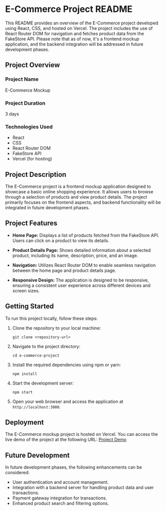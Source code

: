 # E-Commerce Project README

This README provides an overview of the E-Commerce project developed using React, CSS, and hosted on Vercel. The project includes the use of React Router DOM for navigation and fetches product data from the FakeStore API. Please note that as of now, it's a frontend mockup application, and the backend integration will be addressed in future development phases.

## Project Overview

### Project Name
E-Commerce Mockup

### Project Duration
3 days

### Technologies Used
- React
- CSS
- React Router DOM
- FakeStore API
- Vercel (for hosting)

## Project Description

The E-Commerce project is a frontend mockup application designed to showcase a basic online shopping experience. It allows users to browse through a selection of products and view product details. The project primarily focuses on the frontend aspects, and backend functionality will be integrated in future development phases.

## Project Features

- **Home Page:** Displays a list of products fetched from the FakeStore API. Users can click on a product to view its details.

- **Product Details Page:** Shows detailed information about a selected product, including its name, description, price, and an image.

- **Navigation:** Utilizes React Router DOM to enable seamless navigation between the home page and product details page.

- **Responsive Design:** The application is designed to be responsive, ensuring a consistent user experience across different devices and screen sizes.

## Getting Started

To run this project locally, follow these steps:

1. Clone the repository to your local machine:
   ```
   git clone <repository-url>
   ```

2. Navigate to the project directory:
   ```
   cd e-commerce-project
   ```

3. Install the required dependencies using npm or yarn:
   ```
   npm install
   ```

4. Start the development server:
   ```
   npm start
   ```

5. Open your web browser and access the application at `http://localhost:3000`.

## Deployment

The E-Commerce mockup project is hosted on Vercel. You can access the live demo of the project at the following URL: [Project Demo]()

## Future Development

In future development phases, the following enhancements can be considered:

- User authentication and account management.
- Integration with a backend server for handling product data and user transactions.
- Payment gateway integration for transactions.
- Enhanced product search and filtering options.